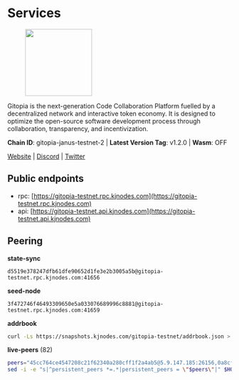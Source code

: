 # Services

<figure><img src="https://raw.githubusercontent.com/kj89/testnet_manuals/main/pingpub/logos/gitopia.png" width="150" alt=""><figcaption></figcaption></figure>

Gitopia is the next-generation Code Collaboration Platform fuelled by  a decentralized network and interactive token economy. It is designed  to optimize the open-source software development process through  collaboration, transparency, and incentivization.

**Chain ID**: gitopia-janus-testnet-2 | **Latest Version Tag**: v1.2.0 | **Wasm**: OFF

[Website](https://gitopia.com/) | [Discord](https://discord.gg/hFTXCGNYDZ) | [Twitter](https://twitter.com/gitopiaDAO)


## Public endpoints

* rpc: [https://gitopia-testnet.rpc.kjnodes.com](https://gitopia-testnet.rpc.kjnodes.com)
* api: [https://gitopia-testnet.api.kjnodes.com](https://gitopia-testnet.api.kjnodes.com)

## Peering

**state-sync**

```text
d5519e378247dfb61dfe90652d1fe3e2b3005a5b@gitopia-testnet.rpc.kjnodes.com:41656
```

**seed-node**

```text
3f472746f46493309650e5a033076689996c8881@gitopia-testnet.rpc.kjnodes.com:41659
```

**addrbook**
```bash
curl -Ls https://snapshots.kjnodes.com/gitopia-testnet/addrbook.json > $HOME/.gitopia/config/addrbook.json
```

**live-peers** (82)
```bash
peers="45cc764ce4547208c21f62340a280cff1f2a4ab5@5.9.147.185:26156,0a8cf1cf7762d59f9d38aedaa7c84cb8b984cc75@130.185.118.204:26656,921348b18868c83bfc5375fc9860bb28aaaf0d0e@38.242.238.229:26656,798cf016b5150592badc8257402312fc50b7361d@65.108.45.200:26878,33196fb0090d2de3671e36545d3425f641c9c0dc@65.109.70.4:41656,9bb344d83fc1fafc4bce6b8e4a95b82f37ac4f31@82.208.20.136:26656,0c31077af45cb4f0424e58c91b0a917c36a90fd9@65.108.195.235:16656,b5fbf2633a1d00c4e0e62f1e0012f8e72af15aa9@185.218.124.169:26656,f0b8227e40f25eaec0e25b9e91ca199d2d9a1ecb@167.86.94.177:656,5b599e2470b01f8afa88448899f436130fb2e2fd@146.190.112.167:26656,5c2a752c9b1952dbed075c56c600c3a79b58c395@195.3.220.140:27036,d5519e378247dfb61dfe90652d1fe3e2b3005a5b@65.109.68.190:41656,a510ea956fd1ccc786784d7c0f633889ce6cf618@168.119.124.130:41656,995177c4b8c2b498de50483a614f9e30bf02e843@65.109.130.180:26656,4977214dacb3713797653c1bc07b5982bcc91649@142.132.253.112:51656,c09aa43e7149a6bf784d11867ebb4135996016d6@213.239.215.77:26656,016b0e565abd496b9473b87ac41339251005d12e@194.163.167.163:41656,7f2339fc6a6dca666d8ffbbe4e61443d58e0e759@109.123.255.8:26656,fea7c372588898f7ea3a04373c52a30712b3c279@185.239.209.56:656,8430f051414a5634252dafff8e223bf6804ace4d@45.84.138.219:26656,53b421af01f3260e949d6a9c2dc09e3b1dbf9fb6@109.205.181.30:41656,d804235e103d9f0cd86c00c4c445149bb5c38e6a@185.202.239.254:26656,93c4c73375b5f52020e7e7bd3f901ee28f07e6b7@109.123.243.66:41656,082e95b5d5351e68dcfb24dff802f9064cfd5a4c@65.109.92.241:51056,200b0594c8bfd86c1fc2a5b5c72e266139f3b193@62.171.140.239:26656,91bf3eb973595dd4621ccf5853e5ac78c48058da@194.163.180.77:656,95fbdc6d62be17db6688222b15b57d3e795ed07a@167.86.84.102:656,591318ade07c267271bb27790acec9e80dc1ce14@65.21.105.9:26656,1f7f58f130ea9c89be44fd60554d5e97da56c395@206.221.181.234:56656,ea53a3f77fe373f47be4e77fd5f9ff526dfaec33@51.79.143.46:41656,3b7845f8c8361c2f2de742473cd891c6e8cdeabf@83.171.249.159:656,399d4e19186577b04c23296c4f7ecc53e61080cb@34.126.132.161:26656,4ceba74efb843cf10926a9ec757e4e2081d71e92@207.244.226.183:656,5ffdc1788f68df5e8163d9bd0d71a4c4d3dec2e9@81.0.220.21:26656,aba9c58344ec5e7dcd5ea1dc273d853e58b2ddd9@37.187.78.201:41656,9863c8928e26bd2528d5cac71c34548e57611570@81.0.218.37:41656,edae8278cef6113e38af80504fb83cbf5eb0f023@165.232.129.242:26656,98bdfc67810bf7ac8f5c45b2c677b4bf199eb42e@185.193.67.65:41656,3511b4bffe4d804065181625b32e2507934fdb05@82.208.20.137:26656,0b1ba8849c79f41d027de35f98398d1da6a0126e@38.242.229.50:41656,04a4a968f62223ba4a4c498551e89cb8408008be@149.102.152.103:41656,615b82e2721e06770a71ac3a0328d0e4f0eea0de@81.0.246.222:656,38f4e436b28b05850fa9b67cadf0700123cec094@45.10.154.166:26656,ef761b942d59ffb54aebd5432bf5b8674f6368a4@109.123.243.135:15656,09538ba6159f454a17d76501c59e23bad6fc9d3d@85.190.246.67:26656,63f20bc935af661a2fb8d95c0c5eb8772e1c208a@116.96.44.187:26656,63b35a1363494677bbec2c5423286caed0753092@185.135.137.235:41656,b745e0c6a1e0c7ec248ec274cfd038ed4bc4c2cf@65.21.134.202:26356,d14c832f90fc991e3c6bc26e0de767265a5997c3@194.113.67.71:26656,95c692e6c36de3e437e03b6ceb323e75a00e2e71@74.208.245.188:41656,761a1c836718c25241d1c82ddb74510065394553@185.249.227.49:41656,73de34b1d08fdd58b5a5c0ec6d2560310c1ebe90@38.242.151.86:26656,31af09cf452ded09a5b3ffdab49efc4248feaca9@143.198.69.150:26656,374da78901e59810277fc35482bce6e30953f488@80.79.6.155:41656,a01190017638bdd910691cb2c8b6229ef8db86ef@82.208.21.100:26656,4e0e57bcac8aa2bc3188d5b7845eeee61a61f3f0@194.163.170.165:26656,231ded997a112e8778afed3fd07ed7b98e0686e0@167.86.91.80:26656,5b1c25f4dff541f77f1532c457f73ca7ee2e4c18@194.163.170.225:26656,fb0a1c5dbc329b1b0ae3dac6776df4eb5f2072f6@79.137.248.142:26656,110f0d661b5c074121920a3e0d5ba269e4ae87f6@149.102.138.38:41656,ed8049e32ff3f9234ce316e955067016b40786b3@164.92.122.74:26656,f1ec809c278f10a4645f813e3aa55f8c7c26cb0b@82.208.21.65:26656,c820e754c56b5455d64ab7685730c44a936d0833@154.38.165.129:26656,b6651c7b043ef4bdccd7906b0f06de2bbdfe8a60@193.46.243.75:26656,71d125deda13528c4e72ec4327699882f12c3b72@109.123.254.218:26656,9684d6a5fbdac8dc075579dd719e3f78e6be97af@142.93.38.14:26656,37c3d29df83da59e5a258d413e2f89365ab05711@85.239.243.12:656,5fa476e097bc0af605581b5fb905b10707c5762d@84.46.247.123:26656,2f58a44c9ce9dcdf81e2eaed7cd808ebefe222a7@38.242.243.111:26656,8e07eedc120abbc554e767bcf1b37b12792bd297@65.21.79.97:26656,a1fb8c68e24fd8d25955f58fb292474a672267c2@1.15.104.210:26656,292c099fc654a1331d3b62a1b939f867b62ef434@45.85.147.242:656,5840a5434360379d313835bd99f0b1033a3b7d94@149.102.149.196:26656,c03e9f152bb1becc54d4424d02249135d39be09f@81.0.218.106:41656,be9e23be59ab8c9fa5cdde380264f8cab888140c@165.227.38.130:26656,866ff69bfc3e29ceba85110bbcb437ba0c2f1e4f@185.192.97.104:41656,5d6dc79dab614c615f6cdab267c34267afb5dbe2@82.208.21.155:26656,464037dbb9f172f4865d55002b8d83dbbd24b641@193.178.170.251:656,bef920987c15fb3db45f17f1429d56d596074453@46.137.202.15:41656,f02418fe9a81006010226690c15fee979a7147e6@185.239.208.143:26656,2f0484f05aa2d58d91aa21ea7cb9ce81c2e207ea@85.239.240.187:26656,e511a5b55979b7d630f016e2b15b513690fd3e33@185.239.209.124:656"
sed -i -e "s|^persistent_peers *=.*|persistent_peers = \"$peers\"|" $HOME/.gitopia/config/config.toml
```
